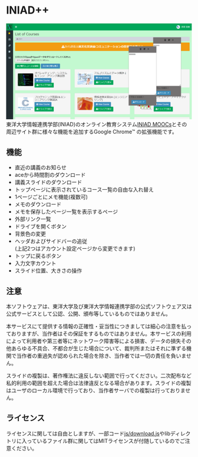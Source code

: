 # INIAD++
![説明](img/discription.PNG)
東洋大学情報連携学部(INIAD)のオンライン教育システム[INIAD MOOCs](https://moocs.iniad.org/)とその周辺サイト群に様々な機能を追加するGoogle Chrome™ の拡張機能です。

## 機能
* 直近の講義のお知らせ
* aceから時間割のダウンロード
* 講義スライドのダウンロード
* トップページに表示されているコース一覧の自由な入れ替え
* 1ページごとにメモ機能(複数可)
* メモのダウンロード
* メモを保存したページ一覧を表示するページ
* 外部リンク一覧
* ドライブを開くボタン
* 背景色の変更
* ヘッダおよびサイドバーの追従  
(上記2つはアカウント設定ページから変更できます)
* トップに戻るボタン
* 入力文字カウント
* スライド位置、大きさの操作

## 注意
本ソフトウェアは、東洋大学及び東洋大学情報連携学部の公式ソフトウェア又は公式サービスとして公認、公開、頒布等しているものではありません。

本サービスにて提供する情報の正確性・妥当性につきましては細心の注意を払っておりますが、当作者はその保証をするものではありません。本サービスの利用によって利用者や第三者等にネットワーク障害等による損害、データの損失その他あらゆる不具合、不都合が生じた場合について、裁判所またはそれに準ずる機関で当作者の重過失が認められた場合を除き、当作者では一切の責任を負いません。

スライドの複製は、著作権法に違反しない範囲で行ってください。二次配布など私的利用の範囲を超えた場合は法律違反となる場合があります。スライドの複製はユーザのローカル環境で行っており、当作者サーバでの複製は行っておりません。

## ライセンス
ライセンスに関しては自由としますが、一部コード[js/download.js](js/download.js)やlibディレクトリに入っているファイル群に関してはMITライセンスが付随しているのでご注意ください。
